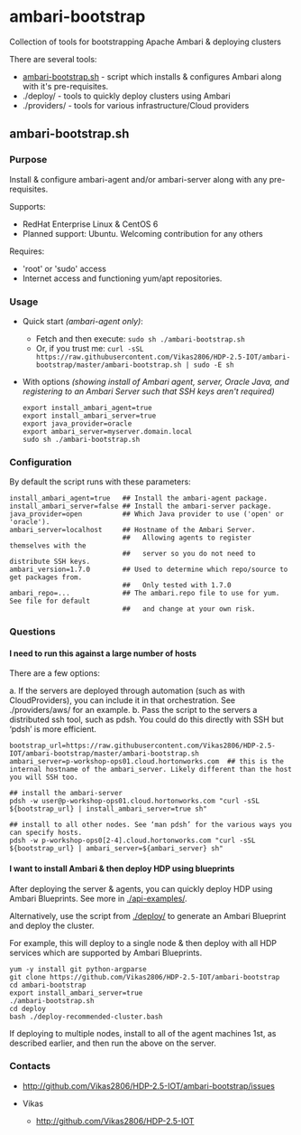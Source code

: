 ambari-bootstrap
================

Collection of tools for bootstrapping Apache Ambari & deploying clusters

There are several tools:

  - [ambari-bootstrap.sh](#ambari-bootstrapsh) - script which installs & configures Ambari along with it's pre-requisites. 
  - ./deploy/ - tools to quickly deploy clusters using Ambari
  - ./providers/ - tools for various infrastructure/Cloud providers

ambari-bootstrap.sh
-------------------

### Purpose

Install & configure ambari-agent and/or ambari-server along with any pre-requisites.

Supports:
  - RedHat Enterprise Linux & CentOS 6
  - Planned support: Ubuntu. Welcoming contribution for any others

Requires:
  - 'root' or 'sudo' access
  - Internet access and functioning yum/apt repositories.

### Usage

- Quick start _(ambari-agent only)_:
  - Fetch and then execute: `sudo sh ./ambari-bootstrap.sh`
  - Or, if you trust me: `curl -sSL https://raw.githubusercontent.com/Vikas2806/HDP-2.5-IOT/ambari-bootstrap/master/ambari-bootstrap.sh | sudo -E sh`

- With options _(showing install of Ambari agent, server, Oracle Java, and registering to an Ambari Server such that SSH keys aren't required)_

  ```
  export install_ambari_agent=true
  export install_ambari_server=true
  export java_provider=oracle
  export ambari_server=myserver.domain.local
  sudo sh ./ambari-bootstrap.sh
  ```

### Configuration

By default the script runs with these parameters:

  ```
  install_ambari_agent=true   ## Install the ambari-agent package.
  install_ambari_server=false ## Install the ambari-server package.
  java_provider=open          ## Which Java provider to use ('open' or 'oracle').
  ambari_server=localhost     ## Hostname of the Ambari Server.
                              ##   Allowing agents to register themselves with the
                              ##   server so you do not need to distribute SSH keys.
  ambari_version=1.7.0        ## Used to determine which repo/source to get packages from.
                              ##   Only tested with 1.7.0
  ambari_repo=...             ## The ambari.repo file to use for yum. See file for default
                              ##   and change at your own risk.
  ```

### Questions

#### I need to run this against a large number of hosts

There are a few options:

  a. If the servers are deployed through automation (such as with CloudProviders), you can include it in that orchestration. See ./providers/aws/ for an example.
  b. Pass the script to the servers a distributed ssh tool, such as pdsh. You could do this directly with SSH but ‘pdsh’ is more efficient.

  ```
  bootstrap_url=https://raw.githubusercontent.com/Vikas2806/HDP-2.5-IOT/ambari-bootstrap/master/ambari-bootstrap.sh
  ambari_server=p-workshop-ops01.cloud.hortonworks.com  ## this is the internal hostname of the ambari_server. Likely different than the host you will SSH too.

  ## install the ambari-server
  pdsh -w user@p-workshop-ops01.cloud.hortonworks.com "curl -sSL ${bootstrap_url} | install_ambari_server=true sh"

  ## install to all other nodes. See ‘man pdsh’ for the various ways you can specify hosts.
  pdsh -w p-workshop-ops0[2-4].cloud.hortonworks.com "curl -sSL ${bootstrap_url} | ambari_server=${ambari_server} sh"
  ```

#### I want to install Ambari & then deploy HDP using blueprints

After deploying the server & agents, you can quickly deploy HDP using Ambari Blueprints. See more in [./api-examples/](./api-examples/).

Alternatively, use the script from [./deploy/](./deploy/) to generate an Ambari Blueprint and deploy the cluster.

For example, this will deploy to a single node & then deploy with all HDP services which are supported by Ambari Blueprints.

  ```
  yum -y install git python-argparse
  git clone https://github.com/Vikas2806/HDP-2.5-IOT/ambari-bootstrap
  cd ambari-bootstrap
  export install_ambari_server=true
  ./ambari-bootstrap.sh
  cd deploy
  bash ./deploy-recommended-cluster.bash
  ```

If deploying to multiple nodes, install to all of the agent machines 1st, as described earlier, and then run the above on the server.

### Contacts

- http://github.com/Vikas2806/HDP-2.5-IOT/ambari-bootstrap/issues

- Vikas
  - http://github.com/Vikas2806/HDP-2.5-IOT
